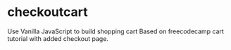 # checkoutcart
Use Vanilla JavaScript to build shopping cart
Based on freecodecamp cart tutorial with added checkout page.

